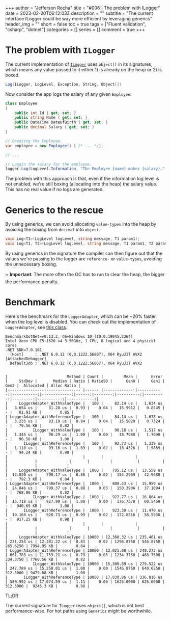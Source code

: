 ﻿+++
author = "Jefferson Rocha"
title = "#006 | The problem with ILogger"
date = 2023-02-20T06:12:03Z
description = ""
subtitle = "The current interface ILogger could be way more efficient by leveraging generics"
header_img = ""
short = false
toc = true
tags = ["Fluent validation", "csharp", "dotnet"]
categories = []
series = []
comment = true
+++

# The problem with `ILogger`

The current implementation of [`ILogger`](https://learn.microsoft.com/en-us/dotnet/api/microsoft.extensions.logging.ilogger?view=dotnet-plat-ext-7.0) uses `object[]` in its signatures, which means any value passed to it either 1) is already on the heap or 2) is boxed.

```csharp
Log(ILogger, LogLevel, Exception, String, Object[])
```

Now consider the app logs the salary of any given `Employee`:

```csharp
class Employee
{
    public int Id { get; set; }
    public string Name { get; set; }
    public DateTime DateOfBirth { get; set; }
    public decimal Salary { get; set; }
}

// Creating the Employee.
var employee = new Employee() { /* ... */};

// ...

// Loggin the salary for the employee.
logger.Log(LogLevel.Information, "The Employee {name} makes {salary}.", employee.Name, employee.Salary);
```

The problem with this approach is that, even if the information log level is not enabled, we're still boxing (allocating into the heap) the salary value.
This has no real value if no logs are generated.

# Generics to the rescue

By  using generics, we can avoid allocating `value-types` into the heap by avoiding the boxing from `decimal` into `object`.

```csharp
void Log<T1>(LogLevel logLevel, string message, T1 param1);
void Log<T1, T2>(LogLevel logLevel, string message, T1 param1, T2 param2);
```

By using generics in the signature the compiler can then figure out that the values we're passing to the logger are `reference-` or `value-types`, avoiding the unnecessary boxing.

⭐ **Important**: The more often the GC has to run to clear the heap, the bigger the performance penalty.

# Benchmark

Here's the benchmark for the `LoggerAdapter`, which can be ~20% faster when the log level is disabled.
You can check out the implementation of `LoggerAdapter`, see [this class](https://github.com/JeffersonAmori/HighLowGame/blob/master/LoggerAdapter/ILoggerAdapter.cs).

``` text
BenchmarkDotNet=v0.13.2, OS=Windows 10 (10.0.19045.2364)
Intel Xeon CPU E5-1620 v4 3.50GHz, 1 CPU, 8 logical and 4 physical cores
.NET SDK=7.0.101
  [Host]     : .NET 6.0.12 (6.0.1222.56807), X64 RyuJIT AVX2  [AttachedDebugger]
  DefaultJob : .NET 6.0.12 (6.0.1222.56807), X64 RyuJIT AVX2


|                          Method | Count |         Mean |      Error |     StdDev |       Median | Ratio | RatioSD |      Gen0 |     Gen1 |     Gen2 |  Allocated | Alloc Ratio |
|-------------------------------- |------ |-------------:|-----------:|-----------:|-------------:|------:|--------:|----------:|---------:|---------:|-----------:|------------:|
|     LoggerAdapter_WithValueType |   100 |     82.14 us |   1.634 us |   3.654 us |     81.28 us |  0.93 |    0.04 |   15.9912 |   0.8545 |        - |   81.91 KB |        0.85 |
| LoggerAdapter_WithReferenceType |   100 |     84.14 us |   1.678 us |   3.233 us |     83.19 us |  0.94 |    0.04 |   15.5029 |   0.7324 |        - |   79.56 KB |        0.82 |
|           ILogger_WithValueType |   100 |     90.16 us |   1.517 us |   1.345 us |     90.29 us |  1.00 |    0.00 |   18.7988 |   1.7090 |        - |   96.58 KB |        1.00 |
|       ILogger_WithReferenceType |   100 |     92.73 us |   1.339 us |   1.118 us |     93.16 us |  1.03 |    0.02 |   18.4326 |   1.5869 |        - |   94.24 KB |        0.98 |
|                                 |       |              |            |            |              |       |         |           |          |          |            |             |
|     LoggerAdapter_WithValueType |  1000 |    795.12 us |  13.559 us |  12.020 us |    798.17 us |  0.86 |    0.02 |  154.2969 |  42.9688 |        - |   792.3 KB |        0.84 |
| LoggerAdapter_WithReferenceType |  1000 |    809.43 us |  15.959 us |  24.846 us |    799.37 us |  0.88 |    0.03 |  150.3906 |  37.1094 |        - |  768.86 KB |        0.82 |
|           ILogger_WithValueType |  1000 |    927.77 us |  16.804 us |  15.718 us |    927.99 us |  1.00 |    0.00 |  176.7578 |  60.5469 |        - |  940.69 KB |        1.00 |
|       ILogger_WithReferenceType |  1000 |    923.30 us |  11.470 us |  10.168 us |    920.73 us |  0.99 |    0.02 |  172.8516 |  58.5938 |        - |  917.25 KB |        0.98 |
|                                 |       |              |            |            |              |       |         |           |          |          |            |             |
|     LoggerAdapter_WithValueType | 10000 | 12,360.32 us | 235.461 us | 231.254 us | 12,381.22 us |  0.81 |    0.02 | 1296.8750 | 546.8750 | 265.6250 | 7994.95 KB |        0.84 |
| LoggerAdapter_WithReferenceType | 10000 | 12,021.00 us | 240.273 us | 661.783 us | 11,753.21 us |  0.79 |    0.05 | 1234.3750 | 468.7500 | 234.3750 | 7760.56 KB |        0.82 |
|           ILogger_WithValueType | 10000 | 15,300.89 us | 279.522 us | 247.789 us | 15,250.01 us |  1.00 |    0.00 | 1546.8750 | 640.6250 | 312.5000 | 9479.68 KB |        1.00 |
|       ILogger_WithReferenceType | 10000 | 17,030.86 us | 336.816 us | 580.992 us | 17,074.59 us |  1.11 |    0.06 | 1625.0000 | 625.0000 | 312.5000 |  9245.3 KB |        0.98 |
```

TL;DR

The current signature for `ILogger` uses `object[]`, which is not best performance-wise. For hot paths using `Generics` might be worthwhile.